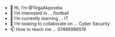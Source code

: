 - 👋 Hi, I’m @TegaAkpoveta
- 👀 I’m interested in ... football
- 🌱 I’m currently learning ... IT
- 💞️ I’m looking to collaborate on ... Cyber Security
- 📫 How to reach me ... 07466986519

<!---
TegaAkpoveta/TegaAkpoveta is a ✨ special ✨ repository because its `README.md` (this file) appears on your GitHub profile.
You can click the Preview link to take a look at your changes.
--->
